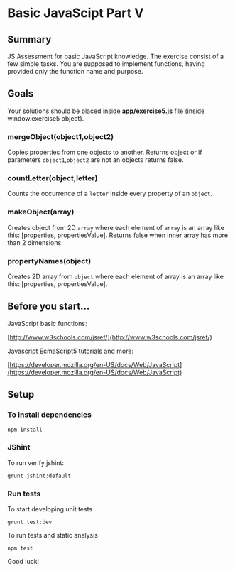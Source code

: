 # Basic JavaScipt Part V

## Summary

JS Assessment for basic JavaScript knowledge. The exercise consist of a few simple tasks. You are supposed to implement functions, having provided only the function name and purpose.

## Goals

Your solutions should be placed inside **app/exercise5.js** file (inside window.exercise5 object).

### mergeObject(object1,object2)

Copies properties from one objects to another. Returns object or if parameters `object1`,`object2` are not an objects returns false.

### countLetter(object,letter)

Counts the occurrence of a `letter` inside every property of an `object`.

### makeObject(array)

Creates object from 2D `array` where each element of `array` is an array like this: [properties, propertiesValue]. Returns false when inner array has more 
than 2 dimensions.

### propertyNames(object)

Creates 2D array from `object` where each element of array is an array like this: [properties, propertiesValue]. 

## Before you start...

JavaScript basic functions: 

[http://www.w3schools.com/jsref/](http://www.w3schools.com/jsref/)
    
Javascript EcmaScript5 tutorials and more: 

[https://developer.mozilla.org/en-US/docs/Web/JavaScript](https://developer.mozilla.org/en-US/docs/Web/JavaScript)

## Setup

### To install dependencies

    npm install

### JShint

To run verify jshint:

    grunt jshint:default

### Run tests

To start developing unit tests

    grunt test:dev
 
To run tests and static analysis

    npm test

Good luck!
 
